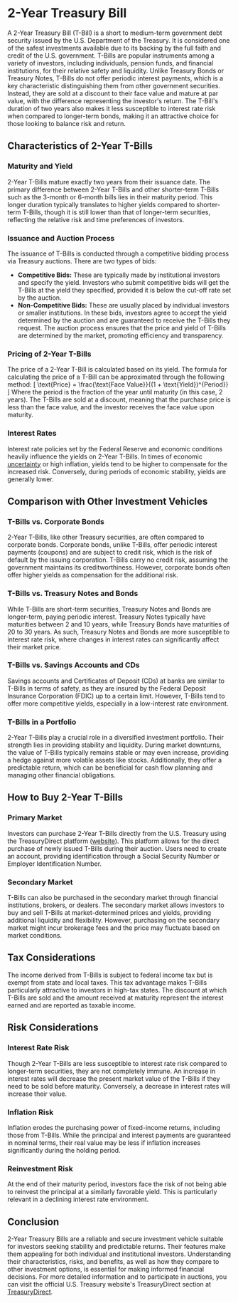 # 2-Year Treasury Bill
A 2-Year Treasury Bill (T-Bill) is a short to medium-term government debt security issued by the U.S. Department of the Treasury. It is considered one of the safest investments available due to its backing by the full faith and credit of the U.S. government. T-Bills are popular instruments among a variety of investors, including individuals, pension funds, and financial institutions, for their relative safety and liquidity. 
Unlike Treasury Bonds or Treasury Notes, T-Bills do not offer periodic interest payments, which is a key characteristic distinguishing them from other government securities. Instead, they are sold at a discount to their face value and mature at par value, with the difference representing the investor's return. The T-Bill's duration of two years also makes it less susceptible to interest rate risk when compared to longer-term bonds, making it an attractive choice for those looking to balance risk and return.
## Characteristics of 2-Year T-Bills
### Maturity and Yield
2-Year T-Bills mature exactly two years from their issuance date. The primary difference between 2-Year T-Bills and other shorter-term T-Bills such as the 3-month or 6-month bills lies in their maturity period. This longer duration typically translates to higher yields compared to shorter-term T-Bills, though it is still lower than that of longer-term securities, reflecting the relative risk and time preferences of investors.
### Issuance and Auction Process
The issuance of T-Bills is conducted through a competitive bidding process via Treasury auctions. There are two types of bids:
- **Competitive Bids:** These are typically made by institutional investors and specify the yield. Investors who submit competitive bids will get the T-Bills at the yield they specified, provided it is below the cut-off rate set by the auction.
- **Non-Competitive Bids:** These are usually placed by individual investors or smaller institutions. In these bids, investors agree to accept the yield determined by the auction and are guaranteed to receive the T-Bills they request.
The auction process ensures that the price and yield of T-Bills are determined by the market, promoting efficiency and transparency.
### Pricing of 2-Year T-Bills
The price of a 2-Year T-Bill is calculated based on its yield. The formula for calculating the price of a T-Bill can be approximated through the following method:
\[ \text{Price} = \frac{\text{Face Value}}{(1 + \text{Yield})^{Period}} \]
Where the period is the fraction of the year until maturity (in this case, 2 years). The T-Bills are sold at a discount, meaning that the purchase price is less than the face value, and the investor receives the face value upon maturity.
### Interest Rates
Interest rate policies set by the Federal Reserve and economic conditions heavily influence the yields on 2-Year T-Bills. In times of economic [uncertainty](../u/uncertainty_in_trading.md) or high inflation, yields tend to be higher to compensate for the increased risk. Conversely, during periods of economic stability, yields are generally lower.
## Comparison with Other Investment Vehicles
### T-Bills vs. Corporate Bonds
2-Year T-Bills, like other Treasury securities, are often compared to corporate bonds. Corporate bonds, unlike T-Bills, offer periodic interest payments (coupons) and are subject to credit risk, which is the risk of default by the issuing corporation. T-Bills carry no credit risk, assuming the government maintains its creditworthiness. However, corporate bonds often offer higher yields as compensation for the additional risk.
### T-Bills vs. Treasury Notes and Bonds
While T-Bills are short-term securities, Treasury Notes and Bonds are longer-term, paying periodic interest. Treasury Notes typically have maturities between 2 and 10 years, while Treasury Bonds have maturities of 20 to 30 years. As such, Treasury Notes and Bonds are more susceptible to interest rate risk, where changes in interest rates can significantly affect their market price.
### T-Bills vs. Savings Accounts and CDs
Savings accounts and Certificates of Deposit (CDs) at banks are similar to T-Bills in terms of safety, as they are insured by the Federal Deposit Insurance Corporation (FDIC) up to a certain limit. However, T-Bills tend to offer more competitive yields, especially in a low-interest rate environment.
### T-Bills in a Portfolio
2-Year T-Bills play a crucial role in a diversified investment portfolio. Their strength lies in providing stability and liquidity. During market downturns, the value of T-Bills typically remains stable or may even increase, providing a hedge against more volatile assets like stocks. Additionally, they offer a predictable return, which can be beneficial for cash flow planning and managing other financial obligations.
## How to Buy 2-Year T-Bills
### Primary Market
Investors can purchase 2-Year T-Bills directly from the U.S. Treasury using the TreasuryDirect platform ([website](https://www.treasurydirect.gov)). This platform allows for the direct purchase of newly issued T-Bills during their auction. Users need to create an account, providing identification through a Social Security Number or Employer Identification Number.
### Secondary Market
T-Bills can also be purchased in the secondary market through financial institutions, brokers, or dealers. The secondary market allows investors to buy and sell T-Bills at market-determined prices and yields, providing additional liquidity and flexibility. However, purchasing on the secondary market might incur brokerage fees and the price may fluctuate based on market conditions.
## Tax Considerations
The income derived from T-Bills is subject to federal income tax but is exempt from state and local taxes. This tax advantage makes T-Bills particularly attractive to investors in high-tax states. The discount at which T-Bills are sold and the amount received at maturity represent the interest earned and are reported as taxable income.
## Risk Considerations
### Interest Rate Risk
Though 2-Year T-Bills are less susceptible to interest rate risk compared to longer-term securities, they are not completely immune. An increase in interest rates will decrease the present market value of the T-Bills if they need to be sold before maturity. Conversely, a decrease in interest rates will increase their value.
### Inflation Risk
Inflation erodes the purchasing power of fixed-income returns, including those from T-Bills. While the principal and interest payments are guaranteed in nominal terms, their real value may be less if inflation increases significantly during the holding period.
### Reinvestment Risk
At the end of their maturity period, investors face the risk of not being able to reinvest the principal at a similarly favorable yield. This is particularly relevant in a declining interest rate environment.
## Conclusion
2-Year Treasury Bills are a reliable and secure investment vehicle suitable for investors seeking stability and predictable returns. Their features make them appealing for both individual and institutional investors. Understanding their characteristics, risks, and benefits, as well as how they compare to other investment options, is essential for making informed financial decisions. For more detailed information and to participate in auctions, you can visit the official U.S. Treasury website's TreasuryDirect section at [TreasuryDirect](https://www.treasurydirect.gov).
